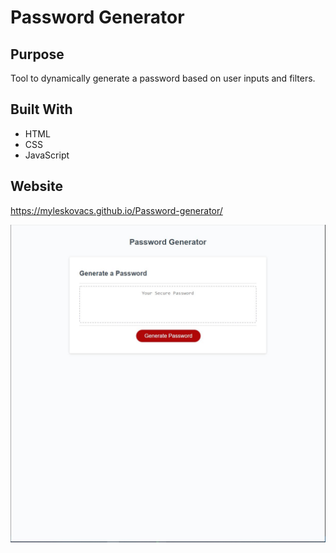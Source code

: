 # Password Generator

## Purpose
Tool to dynamically generate a password based on user inputs and filters.

## Built With
* HTML
* CSS
* JavaScript

## Website
 https://myleskovacs.github.io/Password-generator/

![ScreenShot](Images\liveSite.JPG)